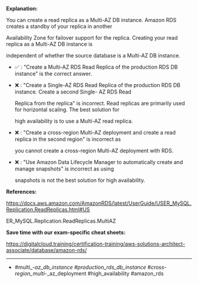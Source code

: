**Explanation:**

You can create a read replica as a Multi-AZ DB instance. Amazon RDS creates a standby of your replica in another

Availability Zone for failover support for the replica. Creating your read replica as a Multi-AZ DB instance is

independent of whether the source database is a Multi-AZ DB instance.

- ✅ :  "Create a Multi-AZ RDS Read Replica of the production RDS DB instance" is the correct answer.

- ❌ :  "Create a Single-AZ RDS Read Replica of the production RDS DB instance. Create a second Single- AZ RDS Read

  Replica from the replica" is incorrect. Read replicas are primarily used for horizontal scaling. The best solution for

  high availability is to use a Multi-AZ read replica.

- ❌ :  "Create a cross-region Multi-AZ deployment and create a read replica in the second region" is incorrect as

  you cannot create a cross-region Multi-AZ deployment with RDS.

- ❌ :  "Use Amazon Data Lifecycle Manager to automatically create and manage snapshots" is incorrect as using

  snapshots is not the best solution for high availability.

**References:**

<https://docs.aws.amazon.com/AmazonRDS/latest/UserGuide/USER_MySQL.Replication.ReadReplicas.html#US>

ER_MySQL.Replication.ReadReplicas.MultiAZ

**Save time with our exam-specific cheat sheets:**

<https://digitalcloud.training/certification-training/aws-solutions-architect-associate/database/amazon-rds/>

----

- #multi_-_az_db_instance #production_rds_db_instance #cross_-_region_multi_-_az_deployment #high_availability #amazon_rds
